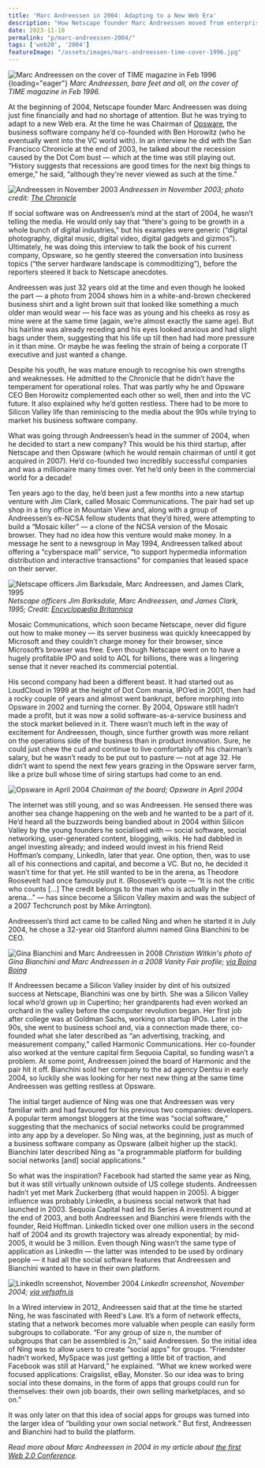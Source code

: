 ```yaml
---
title: 'Marc Andreessen in 2004: Adapting to a New Web Era'
description: "How Netscape founder Marc Andreessen moved from enterprise software to the emerging social software market over 2004, with a new startup called Ning."
date: 2023-11-10
permalink: "p/marc-andreessen-2004/"
tags: ['web20', '2004']
featureImage: "/assets/images/marc-andreessen-time-cover-1996.jpg"
---
```


![Marc Andreessen on the cover of TIME magazine in Feb 1996](/assets/images/marc-andreessen-time-cover-1996.jpg){loading="eager"}
*Marc Andreessen, bare feet and all, on the cover of TIME magazine in Feb 1996.*

At the beginning of 2004, Netscape founder Marc Andreessen was doing just fine financially and had no shortage of attention. But he was trying to adapt to a new Web era. At the time he was Chairman of [Opsware](https://web.archive.org/web/20040131024546/http://www.opsware.com/), the business software company he’d co-founded with Ben Horowitz (who he eventually went into the VC world with). In an interview he did with the San Francisco Chronicle at the end of 2003, he talked about the recession caused by the Dot Com bust — which at the time was still playing out. “History suggests that recessions are good times for the next big things to emerge,” he said, “although they're never viewed as such at the time.”

![Andreessen in November 2003](/assets/images/1906cfc0-9876-4912-88cb-52981beeefd0_960x630.jpg "Andreessen in November 2003")
*Andreessen in November 2003; photo credit: [The Chronicle](https://www.sfgate.com/business/ontherecord/article/OPSWARE-INC-On-the-record-Marc-Andreessen-2525822.php)*

If social software was on Andreessen’s mind at the start of 2004, he wasn’t telling the media. He would only say that “there's going to be growth in a whole bunch of digital industries,” but his examples were generic (“digital photography, digital music, digital video, digital gadgets and gizmos”). Ultimately, he was doing this interview to talk the book of his current company, Opsware, so he gently steered the conversation into business topics (“the server hardware landscape is commoditizing”), before the reporters steered it back to Netscape anecdotes.

Andreessen was just 32 years old at the time and even though he looked the part — a photo from 2004 shows him in a white-and-brown checkered business shirt and a light brown suit that looked like something a much older man would wear — his face was as young and his cheeks as rosy as mine were at the same time (again, we’re almost exactly the same age). But his hairline was already receding and his eyes looked anxious and had slight bags under them, suggesting that his life up till then had had more pressure in it than mine. Or maybe he was feeling the strain of being a corporate IT executive and just wanted a change.

Despite his youth, he was mature enough to recognise his own strengths and weaknesses. He admitted to the Chronicle that he didn’t have the temperament for operational roles. That was partly why he and Opsware CEO Ben Horowitz complemented each other so well, then and into the VC future. It also explained why he’d gotten restless. There had to be more to Silicon Valley life than reminiscing to the media about the 90s while trying to market his business software company.

What was going through Andreessen’s head in the summer of 2004, when he decided to start a new company? This would be his third startup, after Netscape and then Opsware (which he would remain chairman of until it got acquired in 2007). He’d co-founded two incredibly successful companies and was a millionaire many times over. Yet he’d only been in the commercial world for a decade!

Ten years ago to the day, he’d been just a few months into a new startup venture with Jim Clark, called Mosaic Communications. The pair had set up shop in a tiny office in Mountain View and, along with a group of Andreessen’s ex-NCSA fellow students that they’d hired, were attempting to build a “Mosaic killer” — a clone of the NCSA version of the Mosaic browser. They had no idea how this venture would make money. In a message he sent to a newsgroup in May 1994, Andreessen talked about offering a “cyberspace mall” service, “to support hypermedia information distribution and interactive transactions” for companies that leased space on their server.

![Netscape officers Jim Barksdale, Marc Andreessen, and James Clark, 1995](/assets/images/cffc7ba2-86c3-4b15-ab78-df0b8502877e_442x300.jpg "Netscape officers Jim Barksdale, Marc Andreessen, and James Clark, 1995")
*Netscape officers Jim Barksdale, Marc Andreessen, and James Clark, 1995; Credit: [Encyclopædia Britannica](https://www.britannica.com/topic/Netscape-Communications-Corp)*

Mosaic Communications, which soon became Netscape, never did figure out how to make money — its server business was quickly kneecapped by Microsoft and they couldn’t charge money for their browser, since Microsoft’s browser was free. Even though Netscape went on to have a hugely profitable IPO and sold to AOL for billions, there was a lingering sense that it never reached its commercial potential.

His second company had been a different beast. It had started out as LoudCloud in 1999 at the height of Dot Com mania, IPO’ed in 2001, then had a rocky couple of years and almost went bankrupt, before morphing into Opsware in 2002 and turning the corner. By 2004, Opsware still hadn’t made a profit, but it was now a solid software-as-a-service business and the stock market believed in it. There wasn’t much left in the way of excitement for Andreessen, though, since further growth was more reliant on the operations side of the business than in product innovation. Sure, he could just chew the cud and continue to live comfortably off his chairman’s salary, but he wasn’t ready to be put out to pasture — not at age 32. He didn’t want to spend the next few years grazing in the Opsware server farm, like a prize bull whose time of siring startups had come to an end.

![Opsware in April 2004](/assets/images/8d7992e7-0c53-4d7a-8786-549bc7906a50_1592x714.jpg "Opsware in April 2004")
*Chairman of the board; Opsware in April 2004*

The internet was still young, and so was Andreessen. He sensed there was another sea change happening on the web and he wanted to be a part of it. He’d heard all the buzzwords being bandied about in 2004 within Silicon Valley by the young founders he socialised with — social software, social networking, user-generated content, blogging, wikis. He had dabbled in angel investing already; and indeed would invest in his friend Reid Hoffman’s company, LinkedIn, later that year. One option, then, was to use all of his connections and capital, and become a VC. But no, he decided it wasn’t time for that yet. He still wanted to be in the arena, as Theodore Roosevelt had once famously put it. (Roosevelt’s quote — “It is not the critic who counts \[…\] The credit belongs to the man who is actually in the arena…” — has since become a Silicon Valley maxim and was the subject of a 2007 Techcrunch post by Mike Arrington). 

Andreessen’s third act came to be called Ning and when he started it in July 2004, he chose a 32-year old Stanford alumni named Gina Bianchini to be CEO.

![Gina Bianchini and Marc Andreessen in 2008](/assets/images/ba719df1-9ac5-49bb-995b-fff22ae5b43b_460x586.jpg "Gina Bianchini and Marc Andreessen in 2008")
*Christian Witkin's photo of Gina Bianchini and Marc Andreessen in a 2008 Vanity Fair profile; [via Boing Boing](https://boingboing.net/2008/06/04/evil-genius-photo-of.html)*

If Andreessen became a Silicon Valley insider by dint of his outsized success at Netscape, Bianchini was one by birth. She was a Silicon Valley local who’d grown up in Cupertino; her grandparents had even worked an orchard in the valley before the computer revolution began. Her first job after college was at Goldman Sachs, working on startup IPOs. Later in the 90s, she went to business school and, via a connection made there, co-founded what she later described as “an advertising, tracking, and measurement company,” called Harmonic Communications. Her co-founder also worked at the venture capital firm Sequoia Capital, so funding wasn’t a problem. At some point, Andreessen joined the board of Harmonic and the pair hit it off. Bianchini sold her company to the ad agency Dentsu in early 2004, so luckily she was looking for her next new thing at the same time Andreessen was getting restless at Opsware. 

The initial target audience of Ning was one that Andreessen was very familiar with and had favoured for his previous two companies: developers. A popular term amongst bloggers at the time was “social software,” suggesting that the mechanics of social networks could be programmed into any app by a developer. So Ning was, at the beginning, just as much of a business software company as Opsware (albeit higher up the stack). Bianchini later described Ning as “a programmable platform for building social networks \[and\] social applications.”  

So what was the inspiration? Facebook had started the same year as Ning, but it was still virtually unknown outside of US college students. Andreessen hadn’t yet met Mark Zuckerberg (that would happen in 2005). A bigger influence was probably LinkedIn, a business social network that had launched in 2003. Sequoia Capital had led its Series A investment round at the end of 2003, and both Andreessen and Bianchini were friends with the founder, Reid Hoffman. LinkedIn ticked over one million users in the second half of 2004 and its growth trajectory was already exponential; by mid-2005, it would be 3 million. Even though Ning wasn’t the same type of application as LinkedIn — the latter was intended to be used by ordinary people — it had all the social software features that Andreessen and Bianchini wanted to have in their own platform.

![LinkedIn screenshot, November 2004](/assets/images/aa68b854-ed21-4ce1-beb9-1987ac722d9f_1568x1648.jpg "LinkedIn screenshot, November 2004")
*LinkedIn screenshot, November 2004; [via vefsafn.is](https://vefsafn.is/is/20041102131846/https:/www.linkedin.com/)*

In a Wired interview in 2012, Andreessen said that at the time he started Ning, he was fascinated with Reed's Law. It’s a form of network effects, stating that a network becomes more valuable when people can easily form subgroups to collaborate. “For any group of size n, the number of subgroups that can be assembled is 2n,” said Andreessen. So the initial idea of Ning was to allow users to create “social apps” for groups. “Friendster hadn't worked, MySpace was just getting a little bit of traction, and Facebook was still at Harvard,” he explained. “What we knew worked were focused applications: Craigslist, eBay, Monster. So our idea was to bring social into these domains, in the form of apps that groups could run for themselves: their own job boards, their own selling marketplaces, and so on.” 

It was only later on that this idea of social apps for groups was turned into the larger idea of “building your own social network.” But first, Andreessen and Bianchini had to build the platform.

*Read more about Marc Andreessen in 2004 in my article about [the first Web 2.0 Conference](/p/003-the-first-web-20-conference-2004/).*